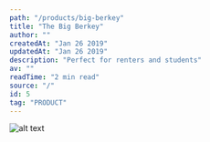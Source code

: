 ```yaml
---
path: "/products/big-berkey"
title: "The Big Berkey"
author: ""
createdAt: "Jan 26 2019"
updatedAt: "Jan 26 2019"
description: "Perfect for renters and students"
av: ""
readTime: "2 min read"
source: "/"
id: 5
tag: "PRODUCT"
---
```





![alt text](https://www.bigberkeywaterfilters.com/media/catalog/product/w/i/window_1_2.jpeg "berkey")